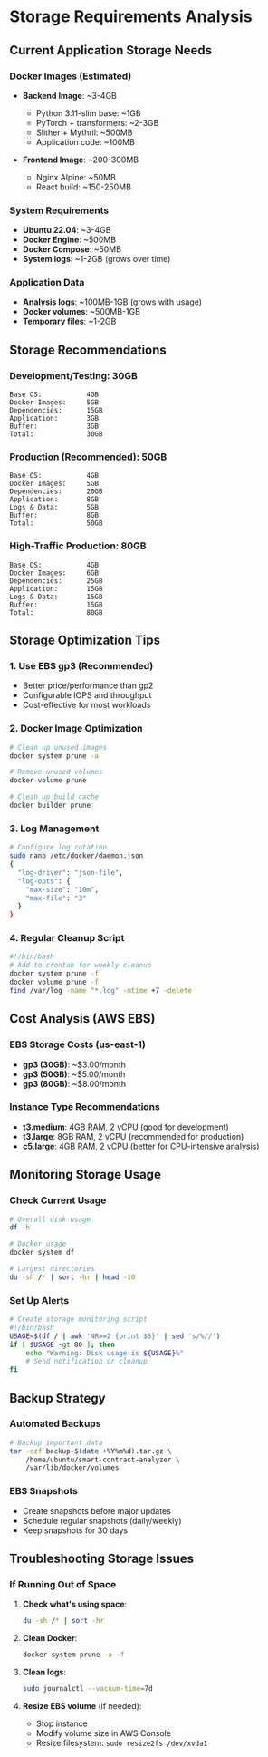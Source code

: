 # Storage Requirements Analysis

## Current Application Storage Needs

### Docker Images (Estimated)
- **Backend Image**: ~3-4GB
  - Python 3.11-slim base: ~1GB
  - PyTorch + transformers: ~2-3GB
  - Slither + Mythril: ~500MB
  - Application code: ~100MB

- **Frontend Image**: ~200-300MB
  - Nginx Alpine: ~50MB
  - React build: ~150-250MB

### System Requirements
- **Ubuntu 22.04**: ~3-4GB
- **Docker Engine**: ~500MB
- **Docker Compose**: ~50MB
- **System logs**: ~1-2GB (grows over time)

### Application Data
- **Analysis logs**: ~100MB-1GB (grows with usage)
- **Docker volumes**: ~500MB-1GB
- **Temporary files**: ~1-2GB

## Storage Recommendations

### Development/Testing: 30GB
```
Base OS:           4GB
Docker Images:     5GB
Dependencies:      15GB
Application:       3GB
Buffer:            3GB
Total:             30GB
```

### Production (Recommended): 50GB
```
Base OS:           4GB
Docker Images:     5GB
Dependencies:      20GB
Application:       8GB
Logs & Data:       5GB
Buffer:            8GB
Total:             50GB
```

### High-Traffic Production: 80GB
```
Base OS:           4GB
Docker Images:     6GB
Dependencies:      25GB
Application:       15GB
Logs & Data:       15GB
Buffer:            15GB
Total:             80GB
```

## Storage Optimization Tips

### 1. Use EBS gp3 (Recommended)
- Better price/performance than gp2
- Configurable IOPS and throughput
- Cost-effective for most workloads

### 2. Docker Image Optimization
```bash
# Clean up unused images
docker system prune -a

# Remove unused volumes
docker volume prune

# Clean up build cache
docker builder prune
```

### 3. Log Management
```bash
# Configure log rotation
sudo nano /etc/docker/daemon.json
{
  "log-driver": "json-file",
  "log-opts": {
    "max-size": "10m",
    "max-file": "3"
  }
}
```

### 4. Regular Cleanup Script
```bash
#!/bin/bash
# Add to crontab for weekly cleanup
docker system prune -f
docker volume prune -f
find /var/log -name "*.log" -mtime +7 -delete
```

## Cost Analysis (AWS EBS)

### EBS Storage Costs (us-east-1)
- **gp3 (30GB)**: ~$3.00/month
- **gp3 (50GB)**: ~$5.00/month
- **gp3 (80GB)**: ~$8.00/month

### Instance Type Recommendations
- **t3.medium**: 4GB RAM, 2 vCPU (good for development)
- **t3.large**: 8GB RAM, 2 vCPU (recommended for production)
- **c5.large**: 4GB RAM, 2 vCPU (better for CPU-intensive analysis)

## Monitoring Storage Usage

### Check Current Usage
```bash
# Overall disk usage
df -h

# Docker usage
docker system df

# Largest directories
du -sh /* | sort -hr | head -10
```

### Set Up Alerts
```bash
# Create storage monitoring script
#!/bin/bash
USAGE=$(df / | awk 'NR==2 {print $5}' | sed 's/%//')
if [ $USAGE -gt 80 ]; then
    echo "Warning: Disk usage is ${USAGE}%"
    # Send notification or cleanup
fi
```

## Backup Strategy

### Automated Backups
```bash
# Backup important data
tar -czf backup-$(date +%Y%m%d).tar.gz \
    /home/ubuntu/smart-contract-analyzer \
    /var/lib/docker/volumes
```

### EBS Snapshots
- Create snapshots before major updates
- Schedule regular snapshots (daily/weekly)
- Keep snapshots for 30 days

## Troubleshooting Storage Issues

### If Running Out of Space
1. **Check what's using space**:
   ```bash
   du -sh /* | sort -hr
   ```

2. **Clean Docker**:
   ```bash
   docker system prune -a -f
   ```

3. **Clean logs**:
   ```bash
   sudo journalctl --vacuum-time=7d
   ```

4. **Resize EBS volume** (if needed):
   - Stop instance
   - Modify volume size in AWS Console
   - Resize filesystem: `sudo resize2fs /dev/xvda1`
